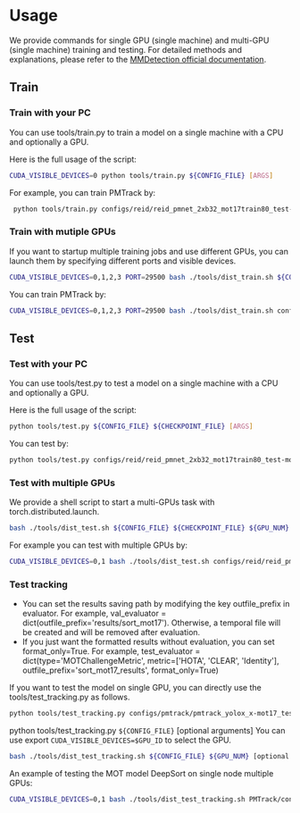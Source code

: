 # Usage

We provide commands for single GPU (single machine) and multi-GPU (single machine) training and testing. For detailed methods and explanations, please refer to the [MMDetection official documentation](https://mmpretrain.readthedocs.io/en/stable/user_guides/train.html).
## Train

### Train with your PC
You can use tools/train.py to train a model on a single machine with a CPU and optionally a GPU.

Here is the full usage of the script:
```bash
CUDA_VISIBLE_DEVICES=0 python tools/train.py ${CONFIG_FILE} [ARGS]
```
For example, you can train PMTrack by:
```bash
 python tools/train.py configs/reid/reid_pmnet_2xb32_mot17train80_test-mot17val20.py
```

### Train with mutiple GPUs
If you want to startup multiple training jobs and use different GPUs, you can launch them by specifying different ports and visible devices.

```bash
CUDA_VISIBLE_DEVICES=0,1,2,3 PORT=29500 bash ./tools/dist_train.sh ${CONFIG_FILE1} 4 [PY_ARGS]
```
You can train PMTrack by:
```bash
CUDA_VISIBLE_DEVICES=0,1,2,3 PORT=29500 bash ./tools/dist_train.sh configs/reid/reid_pmnet_2xb32_mot17train80_test-mot17val20.py 2
```

## Test

### Test with your PC
You can use tools/test.py to test a model on a single machine with a CPU and optionally a GPU.

Here is the full usage of the script:
```bash
python tools/test.py ${CONFIG_FILE} ${CHECKPOINT_FILE} [ARGS]
```

You can test by:
```bash
python tools/test.py configs/reid/reid_pmnet_2xb32_mot17train80_test-mot17val20.py
```

### Test with multiple GPUs
We provide a shell script to start a multi-GPUs task with torch.distributed.launch.
```bash
bash ./tools/dist_test.sh ${CONFIG_FILE} ${CHECKPOINT_FILE} ${GPU_NUM} [PY_ARGS]
```

For example you can test with multiple GPUs by:
```bash
CUDA_VISIBLE_DEVICES=0,1 bash ./tools/dist_test.sh configs/reid/reid_pmnet_2xb32_mot17train80_test-mot17val20.py 2
```

### Test tracking
- You can set the results saving path by modifying the key outfile_prefix in evaluator. For example, val_evaluator = dict(outfile_prefix='results/sort_mot17'). Otherwise, a temporal file will be created and will be removed after evaluation.
- If you just want the formatted results without evaluation, you can set format_only=True. For example, test_evaluator = dict(type='MOTChallengeMetric', metric=['HOTA', 'CLEAR', 'Identity'], outfile_prefix='sort_mot17_results', format_only=True)

If you want to test the model on single GPU, you can directly use the tools/test_tracking.py as follows.

```bash
python tools/test_tracking.py configs/pmtrack/pmtrack_yolox_x-mot17_test.py
```

python tools/test_tracking.py `${CONFIG_FILE}` [optional arguments]
You can use export `CUDA_VISIBLE_DEVICES=$GPU_ID` to select the GPU.

```bash
bash ./tools/dist_test_tracking.sh ${CONFIG_FILE} ${GPU_NUM} [optional arguments]
```
An example of testing the MOT model DeepSort on single node multiple GPUs:
```bash
CUDA_VISIBLE_DEVICES=0,1 bash ./tools/dist_test_tracking.sh PMTrack/configs/pmtrack/pmtrack_yolox_x-mot17_test.py 2
```

